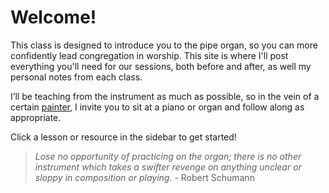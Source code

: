 # Welcome!
This class is designed to introduce you to the pipe organ, so you can more confidently lead congregation in worship. This site is where I'll post everything you'll need for our sessions, both before and after, as well my personal notes from each class.

I’ll be teaching from the instrument as much as possible, so in the vein of a certain [painter](https://en.wikipedia.org/wiki/Bob_Ross), I invite you to sit at a piano or organ and follow along as appropriate.

Click a lesson or resource in the sidebar to get started!

> *Lose no opportunity of practicing on the organ; there is no other instrument which takes a swifter revenge on anything unclear or sloppy in composition or playing.* - Robert Schumann
